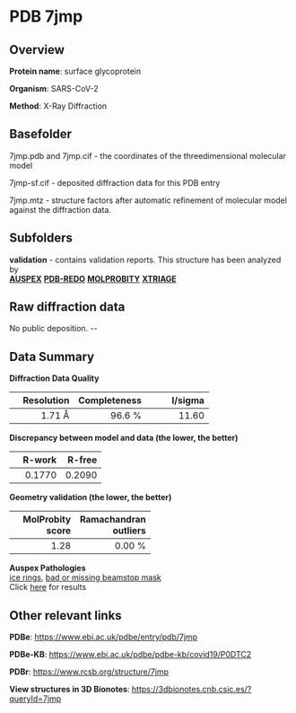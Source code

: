 # PDB 7jmp

## Overview

**Protein name**: surface glycoprotein

**Organism**: SARS-CoV-2

**Method**: X-Ray Diffraction



## Basefolder

7jmp.pdb and 7jmp.cif - the coordinates of the threedimensional molecular model

7jmp-sf.cif - deposited diffraction data for this PDB entry

7jmp.mtz - structure factors after automatic refinement of molecular model against the diffraction data.

## Subfolders





**validation** - contains validation reports. This structure has been analyzed by <br>[**AUSPEX**](https://github.com/thorn-lab/coronavirus_structural_task_force/tree/master/pdb/surface_glycoprotein/SARS-CoV-2/7jmp/validation/auspex) [**PDB-REDO**](https://github.com/thorn-lab/coronavirus_structural_task_force/tree/master/pdb/surface_glycoprotein/SARS-CoV-2/7jmp/validation/pdb-redo) [**MOLPROBITY**](https://github.com/thorn-lab/coronavirus_structural_task_force/tree/master/pdb/surface_glycoprotein/SARS-CoV-2/7jmp/validation/molprobity) [**XTRIAGE**](https://github.com/thorn-lab/coronavirus_structural_task_force/blob/master/pdb/surface_glycoprotein/SARS-CoV-2/7jmp/validation/Xtriage_output.log)  



## Raw diffraction data

No public deposition. --<br> 

## Data Summary
**Diffraction Data Quality**

|   | Resolution | Completeness| I/sigma |
|---|-------------:|----------------:|--------------:|
|   |1.71 Å|96.6  %|<img width=50/>11.60|

**Discrepancy between model and data (the lower, the better)**

|   | **R-work**| **R-free**   
|---|-------------:|----------------:|           
||  0.1770|  0.2090|

**Geometry validation (the lower, the better)**

|   |**MolProbity<br>score**| **Ramachandran<br>outliers** 
|---|-------------:|----------------:|
||  1.28|  0.00 %|

**Auspex Pathologies**<br> [ice rings](https://www.auspex.de/pathol/#1), [bad or missing beamstop mask](https://www.auspex.de/pathol/#2)<br>Click [here](https://github.com/thorn-lab/coronavirus_structural_task_force/blob/master/pdb/surface_glycoprotein/SARS-CoV-2/7jmp/validation/auspex/7jmp_auspex_comments.txt)  for results

 



## Other relevant links 
**PDBe**:  https://www.ebi.ac.uk/pdbe/entry/pdb/7jmp

**PDBe-KB**: https://www.ebi.ac.uk/pdbe/pdbe-kb/covid19/P0DTC2 
 
**PDBr**: https://www.rcsb.org/structure/7jmp 

**View structures in 3D Bionotes**: https://3dbionotes.cnb.csic.es/?queryId=7jmp

